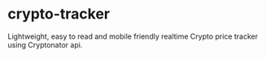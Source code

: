 # crypto-tracker

Lightweight, easy to read and mobile friendly realtime Crypto price tracker using Cryptonator api.

